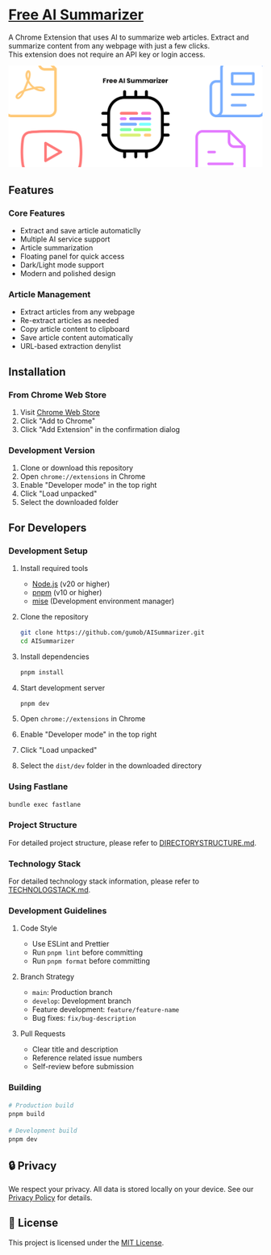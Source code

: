 # [Free AI Summarizer](https://github.com/gumob/AISummarizer)

A Chrome Extension that uses AI to summarize web articles. Extract and summarize content from any webpage with just a few clicks. <br/>
This extension does not require an API key or login access.

<img src="https://raw.githubusercontent.com/gumob/AISummarizer/refs/heads/main/screenshot.png" alt="Banner">

## Features

### Core Features

- Extract and save article automaticlly
- Multiple AI service support
- Article summarization
- Floating panel for quick access
- Dark/Light mode support
- Modern and polished design

### Article Management

- Extract articles from any webpage
- Re-extract articles as needed
- Copy article content to clipboard
- Save article content automatically
- URL-based extraction denylist

## Installation

### From Chrome Web Store

1. Visit [Chrome Web Store](https://chrome.google.com/webstore/detail/free-ai-summarizer/...)
2. Click "Add to Chrome"
3. Click "Add Extension" in the confirmation dialog

### Development Version

1. Clone or download this repository
2. Open `chrome://extensions` in Chrome
3. Enable "Developer mode" in the top right
4. Click "Load unpacked"
5. Select the downloaded folder

## For Developers

### Development Setup

1. Install required tools

   - [Node.js](https://nodejs.org/) (v20 or higher)
   - [pnpm](https://pnpm.io/) (v10 or higher)
   - [mise](https://mise.jdx.dev/) (Development environment manager)

2. Clone the repository

   ```bash
   git clone https://github.com/gumob/AISummarizer.git
   cd AISummarizer
   ```

3. Install dependencies

   ```bash
   pnpm install
   ```

4. Start development server

   ```bash
   pnpm dev
   ```

5. Open `chrome://extensions` in Chrome
6. Enable "Developer mode" in the top right
7. Click "Load unpacked"
8. Select the `dist/dev` folder in the downloaded directory

### Using Fastlane

```bash
bundle exec fastlane
```

### Project Structure

For detailed project structure, please refer to [DIRECTORYSTRUCTURE.md](./DIRECTORYSTRUCTURE.md).

### Technology Stack

For detailed technology stack information, please refer to [TECHNOLOGSTACK.md](./TECHNOLOGSTACK.md).

### Development Guidelines

1. Code Style

   - Use ESLint and Prettier
   - Run `pnpm lint` before committing
   - Run `pnpm format` before committing

2. Branch Strategy

   - `main`: Production branch
   - `develop`: Development branch
   - Feature development: `feature/feature-name`
   - Bug fixes: `fix/bug-description`

3. Pull Requests
   - Clear title and description
   - Reference related issue numbers
   - Self-review before submission

### Building

```bash
# Production build
pnpm build

# Development build
pnpm dev
```

## 🔒 Privacy

We respect your privacy. All data is stored locally on your device. See our [Privacy Policy](./PRIVACY.md) for details.

## 📝 License

This project is licensed under the [MIT License](./LICENSE).
